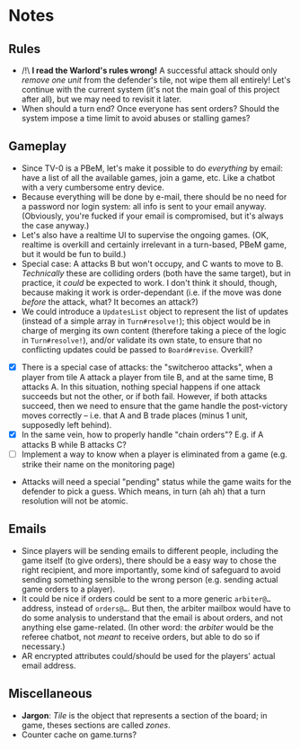 # Notes

## Rules

*   /!\ **I read the Warlord's rules wrong!** A successful attack should only _remove one unit_ from the defender's tile, 
    not wipe them all entirely! Let's continue with the current system (it's not the main goal of this project after all), 
    but we may need to revisit it later.
*   When should a turn end? Once everyone has sent orders? Should the system impose a 
    time limit to avoid abuses or stalling games?

## Gameplay

*   Since TV-0 is a PBeM, let's make it possible to do _everything_ by email: have a list of all the available games, 
    join a game, etc. Like a chatbot with a very cumbersome entry device.
*   Because everything will be done by e-mail, there should be no need for a password nor login system: all info is sent 
    to your email anyway. (Obviously, you're fucked if your email is compromised, but it's always the case anyway.)
*   Let's also have a realtime UI to supervise the ongoing games. (OK, realtime is overkill and certainly irrelevant in 
    a turn-based, PBeM game, but it would be fun to build.)
*   Special case: A attacks B but won't occupy, and C wants to move to B. _Technically_ these are colliding orders
    (both have the same target), but in practice, it _could_ be expected to work. I don't think it should, though, 
    because making it work is order-dependant (i.e. if the move was done _before_ the attack, what? It becomes an attack?)
*   We could introduce a `UpdatesList` object to represent the list of updates (instead of a simple array in `Turn#resolve!`); 
    this object would be in charge of merging its own content (therefore taking a piece of the logic in `Turn#resolve!`), and/or 
    validate its own state, to ensure that no conflicting updates could be passed to `Board#revise`. Overkill?
*   [x] There is a special case of attacks: the "switcheroo attacks", when a player from tile A attack a player from tile B, and
    at the same time, B attacks A. In this situation, nothing special happens if one attack succeeds but not the other, 
    or if both fail. However, if both attacks succeed, then we need to ensure that the game handle the post-victory 
    moves correctly – i.e. that A and B trade places (minus 1 unit, supposedly left behind).
*   [x] In the same vein, how to properly handle "chain orders"? E.g. if A attacks B while B attacks C?
*   [ ] Implement a way to know when a player is eliminated from a game (e.g. strike their name on the monitoring page)
*   Attacks will need a special "pending" status while the game waits for the defender to pick
    a guess. Which means, in turn (ah ah) that a turn resolution will not be atomic.

## Emails

*   Since players will be sending emails to different people, including the game itself 
    (to give orders), there should be a easy way to chose the right recipient, and more 
    importantly, some kind of safeguard to avoid sending something sensible to the wrong 
    person (e.g. sending actual game orders to a player).
*   It could be nice if orders could be sent to a more generic `arbiter@…` address, instead of `orders@…`. But then, 
    the arbiter mailbox would have to do some analysis to understand that the email is about orders, and not 
    anything else game-related. (In other word: the _arbiter_ would be the referee chatbot, not _meant_ to 
    receive orders, but able to do so if necessary.)
*   AR encrypted attributes could/should be used for the players' actual email address.

## Miscellaneous

*   **Jargon**: _Tile_ is the object that represents a section of the board; in game, theses sections are called _zones_.
*   Counter cache on game.turns?